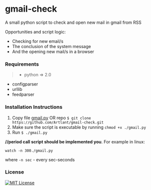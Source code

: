 # gmail-check
A small python script to check and open new mail in gmail from RSS

Opportunities and script logic:
- Checking for new email/s
- The conclusion of the system message
- And the opening new mail/s in a browser

### Requirements 
> - python => 2.0
  - configparser
  - urllib
  - feedparser
 
### Installation Instructions
1. Copy file [gmail.py](/gmail.py) OR repo `$ git clone https://github.com/Artlant/gmail-check.git`
2. Make sure the script is executable by running `chmod +x ./gmail.py`
3. Run `$ ./gmail.py`

__//period call script should be implemented you__. For example in linux:
```
watch -n 300./gmail.py
```
where `-n sec` - every sec-seconds

### License 
[![MIT License](https://img.shields.io/badge/license-MIT-007EC7.svg?style=flat-square)](/LICENSE)
